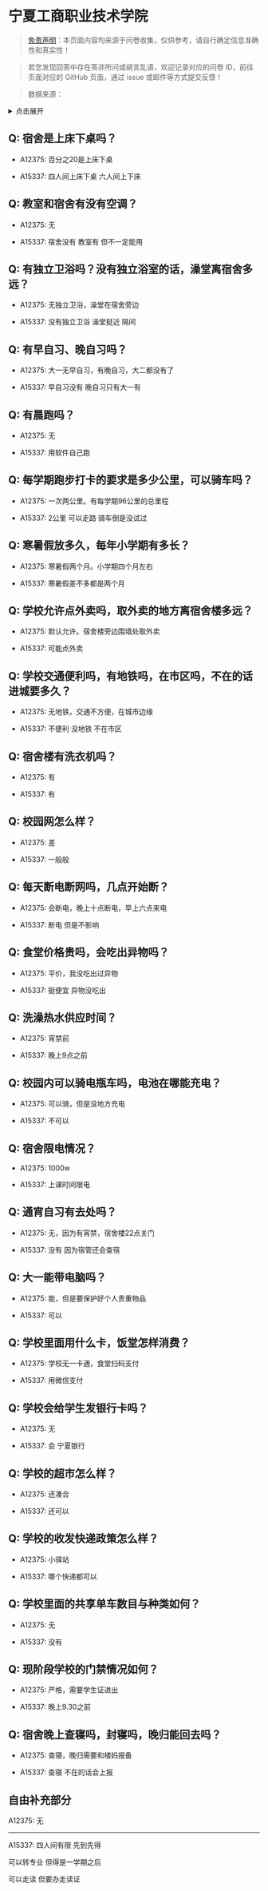 # 宁夏工商职业技术学院

> [免责声明](https://colleges.chat/#_3)：本页面内容均来源于问卷收集，仅供参考，请自行确定信息准确性和真实性！

> 若您发现回答中存在答非所问或胡言乱语，欢迎记录对应的问卷 ID，前往页面对应的 GitHub 页面，通过 issue 或邮件等方式提交反馈！

> 数据来源：

<details><summary>点击展开</summary>
<ul>
<li>A12375: lys252369@163.com (2022 年 06 月)</li>
<li>A15337: 2996855609@qq.com (2022 年 07 月)</li>
</ul>
</details>

## Q: 宿舍是上床下桌吗？

- A12375: 百分之20是上床下桌

- A15337: 四人间上床下桌 六人间上下床

## Q: 教室和宿舍有没有空调？

- A12375: 无

- A15337: 宿舍没有 教室有 但不一定能用

## Q: 有独立卫浴吗？没有独立浴室的话，澡堂离宿舍多远？

- A12375: 无独立卫浴，澡堂在宿舍旁边

- A15337: 没有独立卫浴 澡堂挺近 隔间

## Q: 有早自习、晚自习吗？

- A12375: 大一无早自习，有晚自习，大二都没有了

- A15337: 早自习没有 晚自习只有大一有

## Q: 有晨跑吗？

- A12375: 无

- A15337: 用软件自己跑

## Q: 每学期跑步打卡的要求是多少公里，可以骑车吗？

- A12375: 一次两公里。有每学期96公里的总里程

- A15337: 2公里 可以走路 骑车倒是没试过

## Q: 寒暑假放多久，每年小学期有多长？

- A12375: 寒暑假两个月。小学期四个月左右

- A15337: 寒暑假差不多都是两个月

## Q: 学校允许点外卖吗，取外卖的地方离宿舍楼多远？

- A12375: 默认允许。宿舍楼旁边围墙处取外卖

- A15337: 可能点外卖

## Q: 学校交通便利吗，有地铁吗，在市区吗，不在的话进城要多久？

- A12375: 无地铁，交通不方便，在城市边缘

- A15337: 不便利 没地铁 不在市区

## Q: 宿舍楼有洗衣机吗？

- A12375: 有

- A15337: 有

## Q: 校园网怎么样？

- A12375: 差

- A15337: 一般般

## Q: 每天断电断网吗，几点开始断？

- A12375: 会断电，晚上十点断电，早上六点来电

- A15337: 断电 但是不影响

## Q: 食堂价格贵吗，会吃出异物吗？

- A12375: 平价，我没吃出过异物

- A15337: 挺便宜 异物没吃出

## Q: 洗澡热水供应时间？

- A12375: 宵禁前

- A15337: 晚上9点之前

## Q: 校园内可以骑电瓶车吗，电池在哪能充电？

- A12375: 可以骑，但是没地方充电

- A15337: 不可以

## Q: 宿舍限电情况？

- A12375: 1000w

- A15337: 上课时间限电

## Q: 通宵自习有去处吗？

- A12375: 无，因为有宵禁，宿舍楼22点关门

- A15337: 没有 因为宿管还会查宿

## Q: 大一能带电脑吗？

- A12375: 能，但是要保护好个人贵重物品

- A15337: 可以

## Q: 学校里面用什么卡，饭堂怎样消费？

- A12375: 学校无一卡通，食堂扫码支付

- A15337: 用微信支付

## Q: 学校会给学生发银行卡吗？

- A12375: 无

- A15337: 会 宁夏银行

## Q: 学校的超市怎么样？

- A12375: 还凑合

- A15337: 还可以

## Q: 学校的收发快递政策怎么样？

- A12375: 小驿站

- A15337: 哪个快递都可以

## Q: 学校里面的共享单车数目与种类如何？

- A12375: 无

- A15337: 没有

## Q: 现阶段学校的门禁情况如何？

- A12375: 严格，需要学生证进出

- A15337: 晚上9.30之前

## Q: 宿舍晚上查寝吗，封寝吗，晚归能回去吗？

- A12375: 查寝，晚归需要和楼妈报备

- A15337: 查寝 不在的话会上报

## 自由补充部分

A12375: 无

***

A15337: 四人间有限 先到先得

可以转专业 但得是一学期之后

可以走读 但要办走读证